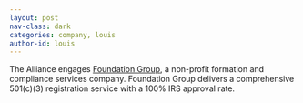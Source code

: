 ```yaml
---
layout: post
nav-class: dark
categories: company, louis
author-id: louis
---
```

The Alliance engages
<a href="https://www.501c3.org">Foundation Group</a>,
a non-profit formation and compliance services company. Foundation
Group delivers a comprehensive 501(c)(3) registration service with
a 100% IRS approval rate.
